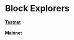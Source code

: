 # Block Explorers

#### [Testnet](https://explorer.cardano-testnet.iohkdev.io/en)

#### [Mainnet](https://explorer.cardano.org/en)

